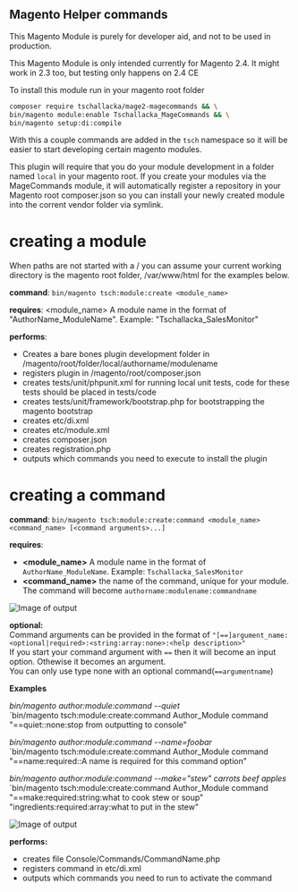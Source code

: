 ## Magento Helper commands ##

This Magento Module is purely for developer aid, and not to be used in production.

This Magento Module is only intended currently for Magento 2.4. It might work in 2.3 too, but testing only happens on 2.4 CE

To install this module run in your magento root folder

```bash
composer require tschallacka/mage2-magecommands && \
bin/magento module:enable Tschallacka_MageCommands && \
bin/magento setup:di:compile
```

With this a couple commands are added in the `tsch` namespace so it will be easier to start developing certain magento
modules.

This plugin will require that you do your module development in a folder named `local` in your magento root.
If you create your modules via the MageCommands module, it will automatically register a repository in your Magento
root composer.json so you can install your newly created module into the corrent vendor folder via symlink.

# creating a module

When paths are not started with a / you can assume your current working directory is the magento root folder, /var/www/html for the examples below.

**command**: `bin/magento tsch:module:create <module_name>`

**requires**: <module_name> A module name in the format of "AuthorName_ModuleName". Example: "Tschallacka_SalesMonitor"

**performs**: 

   - Creates a bare bones plugin development folder in /magento/root/folder/local/authorname/modulename
   - registers plugin in /magento/root/composer.json
   - creates tests/unit/phpunit.xml for running local unit tests, code for these tests should be placed in tests/code
   - creates tests/unit/framework/bootstrap.php for bootstrapping the magento bootstrap
   - creates etc/di.xml
   - creates etc/module.xml
   - creates composer.json
   - creates registration.php
   - outputs which commands you need to execute to install the plugin
    
# creating a command

**command**: `bin/magento tsch:module:create:command <module_name> <command_name> [<command arguments>...]`

**requires**:  

   - **<module_name>** A module name in the format of `AuthorName_ModuleName`. Example: `Tschallacka_SalesMonitor`
   - **<command_name>** the name of the command, unique for your  module. The command will become `authorname:modulename:commandname`
 
![Image of output](https://i.imgur.com/W3OegE6.png) 

**optional:**    
   **<command arguments>** 
   Command arguments can be provided in the format of `"[==]argument_name:<optional|required>:<string:array:none>:<help description>"`   
   If you start your command argument with `==` then it will become an input option. Othewise it becomes an argument.  
   You can only use type none with an optional command(`==argumentname`)
   
   **Examples**
   
   *bin/magento author:module:command --quiet*   
   `bin/magento tsch:module:create:command Author_Module  command "==quiet::none:stop from outputting to console"
   
   *bin/magento author:module:command --name=foobar*   
   `bin/magento tsch:module:create:command Author_Module  command "==name:required::A name is required for this command option"
   
   *bin/magento author:module:command --make="stew" carrots beef apples*   
   `bin/magento tsch:module:create:command Author_Module  command "==make:required:string:what to cook stew or soup" "ingredients:required:array:what to put in the stew"

![Image of output](https://i.imgur.com/xTAzOSb.png)
   
**performs:**

   - creates file Console/Commands/CommandName.php
   - registers command in etc/di.xml
   - outputs which commands you need to run to activate the command
   
   